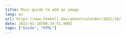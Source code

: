 ```yaml
---
title: Mini-guide to add an image
lang: en
url: https://www.htmhell.dev/adventcalendar/2022/18/
date: 2023-01-18T08:34:51.000Z
tags: ["Guide", "HTML"]
---
```

